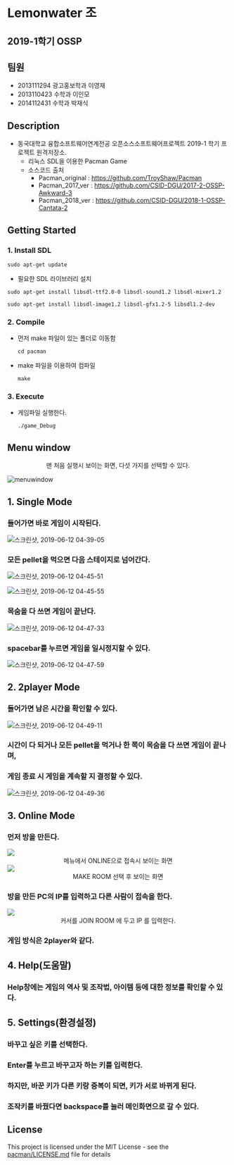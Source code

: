 # Lemonwater 조

## 2019-1학기 OSSP



## 팀원

- 2013111294 광고홍보학과 이영재
- 2013110423 수학과 이인모
- 2014112431 수학과 박재식



## Description

* 동국대학교 융합소프트웨어연계전공 오픈소스소프트웨어프로젝트 2019-1 학기 프로젝트 원격저장소.
  * 리눅스 SDL을 이용한 Pacman Game
  * 소스코드 출처
    * Pacman_original  : <https://github.com/TroyShaw/Pacman>  
    * Pacman_2017_ver : https://github.com/CSID-DGU/2017-2-OSSP-Awkward-3
    * Pacman_2018_ver : https://github.com/CSID-DGU/2018-1-OSSP-Cantata-2
    


## Getting Started

### 1. Install SDL

```
sudo apt-get update
```

* 필요한 SDL 라이브러리 설치

```
sudo apt-get install libsdl-ttf2.0-0 libsdl-sound1.2 libsdl-mixer1.2
```

```
sudo apt-get install libsdl-image1.2 libsdl-gfx1.2-5 libsdl1.2-dev
```

### 2. Compile

* 먼저 make 파일이 있는 폴더로 이동함
  ```ㅁㄴㅇㅁㅇ 
  cd pacman
  ```

* make 파일을 이용하여 컴파일

  ```
  make
  ```

### 3. Execute

* 게임파일 실행한다.

  ````
  ./game_Debug
  ````

## Menu window

<center>맨 처음 실행시 보이는 화면, 다섯 가지를 선택할 수 있다.</center>

![menuwindow](https://user-images.githubusercontent.com/46588549/59299598-fea33480-8cc7-11e9-8e6f-27c09e563d64.png)

## 1. Single Mode

### 들어가면 바로 게임이 시작된다.

![스크린샷, 2019-06-12 04-39-05](https://user-images.githubusercontent.com/46588549/59302344-bafff900-8cce-11e9-85fd-e7615ec702f0.png)

### 모든 pellet을 먹으면 다음 스테이지로 넘어간다.

![스크린샷, 2019-06-12 04-45-51](https://user-images.githubusercontent.com/46588549/59302366-cc490580-8cce-11e9-9dfd-9189a19d783d.png)

![스크린샷, 2019-06-12 04-45-55](https://user-images.githubusercontent.com/46588549/59302394-dec33f00-8cce-11e9-816c-ae6cd5aae134.png)

### 목숨을 다 쓰면 게임이 끝난다.

![스크린샷, 2019-06-12 04-47-33](https://user-images.githubusercontent.com/46588549/59302446-f3073c00-8cce-11e9-8fa1-dc09f8249846.png)

### spacebar를 누르면 게임을 일시정지할 수 있다.

![스크린샷, 2019-06-12 04-47-59](https://user-images.githubusercontent.com/46588549/59302466-fac6e080-8cce-11e9-9f3e-db880405d9f5.png)

## 2. 2player Mode

### 들어가면 남은 시간을 확인할 수 있다.

![스크린샷, 2019-06-12 04-49-11](https://user-images.githubusercontent.com/46588549/59302477-03b7b200-8ccf-11e9-9daf-7e70b411b0ac.png)

### 시간이 다 되거나 모든 pellet을 먹거나 한 쪽이 목숨을 다 쓰면 게임이 끝나며,

### 게임 종료 시 게임을 계속할 지 결정할 수 있다.

![스크린샷, 2019-06-12 04-49-36](https://user-images.githubusercontent.com/46588549/59302499-103c0a80-8ccf-11e9-924e-f54b5d104a42.png)

## 3. Online Mode

### 먼저 방을 만든다.

<img src="https://i.imgur.com/KIFCRXe.png">

<center>메뉴에서 ONLINE으로 접속시 보이는 화면</center>

<img src="https://i.imgur.com/q6efYLy.png">

<center>MAKE ROOM 선택 후 보이는 화면</center>

### 방을 만든 PC의 IP를 입력하고 다른 사람이 접속을 한다.

<img src="https://i.imgur.com/P9jAkpH.png">

<center>커서를 JOIN ROOM 에 두고 IP 를 입력한다. </center>

### 게임 방식은 2player와 같다.

## 4. Help(도움말)

### Help창에는 게임의 역사 및 조작법, 아이템 등에 대한 정보를 확인할 수 있다. </center>

## 5. Settings(환경설정)

### 바꾸고 싶은 키를 선택한다. </center>

### Enter를 누르고 바꾸고자 하는 키를 입력한다. </center>

### 하지만, 바꾼 키가 다른 키랑 중복이 되면, 키가 서로 바뀌게 된다. </center>

### 조작키를 바꿨다면 backspace를 눌러 메인화면으로 갈 수 있다. </center>

## License

This project is licensed under the MIT License - see the [pacman/LICENSE.md](/pacman/LICENSE) file for details
